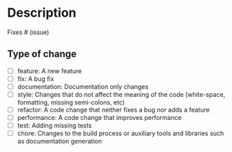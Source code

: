 # Description

<!-- Please include a summary of the change and which issue is fixed. Please also include relevant motivation and context. List any dependencies that are required for this change. -->

Fixes # (issue)

## Type of change

<!-- Please delete options that are not relevant. -->

- [ ] feature: A new feature
- [ ] fix: A bug fix
- [ ] documentation: Documentation only changes
- [ ] style: Changes that do not affect the meaning of the code (white-space, formatting, missing semi-colons, etc)
- [ ] refactor: A code change that neither fixes a bug nor adds a feature
- [ ] performance: A code change that improves performance
- [ ] test: Adding missing tests
- [ ] chore: Changes to the build process or auxiliary tools and libraries such as documentation generation